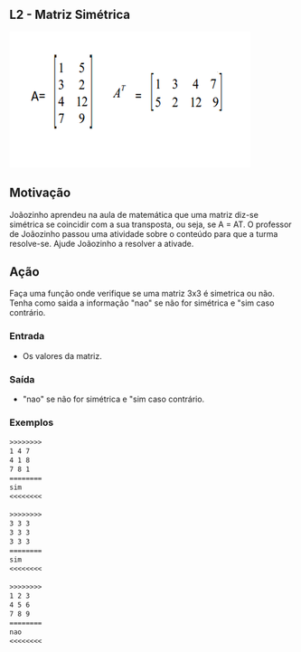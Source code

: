 ## L2 - Matriz Simétrica


![]( __cover.jpg)

## Motivação

Joãozinho aprendeu na aula de matemática que uma matriz diz-se simétrica se coincidir com a sua transposta, ou seja, se A = AT. O professor de Joãozinho passou uma atividade sobre o conteúdo para que a turma resolve-se. Ajude Joãozinho a resolver a ativade.

## Ação

Faça uma função onde verifique se uma matriz 3x3 é simetrica ou não. Tenha como saida a informação "nao" se não for simétrica e "sim caso contrário.

### Entrada

*   Os valores da matriz.

### Saída

*   "nao" se não for simétrica e "sim caso contrário.

### Exemplos

```
>>>>>>>>
1 4 7
4 1 8
7 8 1
========
sim
<<<<<<<<

>>>>>>>>
3 3 3
3 3 3
3 3 3
========
sim
<<<<<<<<

>>>>>>>>
1 2 3
4 5 6
7 8 9
========
nao
<<<<<<<<
```

